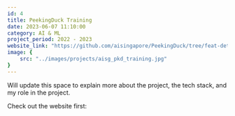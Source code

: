 ```yaml
---
id: 4
title: PeekingDuck Training
date: 2023-06-07 11:10:00
category: AI & ML
project_period: 2022 - 2023
website_link: "https://github.com/aisingapore/PeekingDuck/tree/feat-detection"
image: {
	src: "../images/projects/aisg_pkd_training.jpg"
}
---
```


Will update this space to explain more about the project, the tech stack, and my role in the project.

Check out the website first: